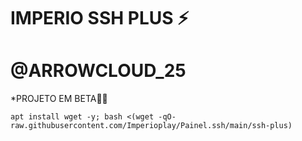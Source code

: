 # IMPERIO SSH PLUS ⚡

# @ARROWCLOUD_25

*PROJETO EM BETA🍷🗿
```
apt install wget -y; bash <(wget -qO- raw.githubusercontent.com/Imperioplay/Painel.ssh/main/ssh-plus)

```
